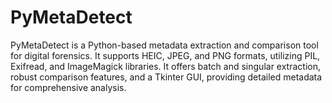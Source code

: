 # PyMetaDetect
PyMetaDetect is a Python-based metadata extraction and comparison tool for digital forensics. It supports HEIC, JPEG, and PNG formats, utilizing PIL, Exifread, and ImageMagick libraries. It offers batch and singular extraction, robust comparison features, and a Tkinter GUI, providing detailed metadata for comprehensive analysis.
